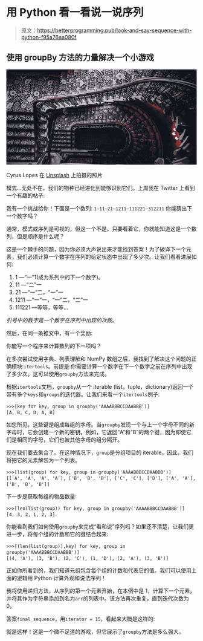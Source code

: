 # 用 Python 看一看说一说序列

> 原文：<https://betterprogramming.pub/look-and-say-sequence-with-python-f95a76aa080f>

## 使用 groupBy 方法的力量解决一个小游戏

![](img/8270a82e37c5dd06598883752308f824.png)

Cyrus Lopes 在 [Unsplash](https://unsplash.com/collections/1388266/vintage?utm_source=unsplash&utm_medium=referral&utm_content=creditCopyText) 上拍摄的照片

模式…无处不在，我们的物种已经进化到能够识别它们。上周我在 Twitter 上看到一个有趣的帖子:

我有一个挑战给你！下面是一个数列:
`1–11–21–1211–111221–312211`
你能猜出下一个数字吗？

通常，模式或序列是可视的，但这一个不是。只要看着它，你就能知道这是一个数列，但是顺序是什么呢？

这是一个棘手的问题，因为你必须大声说出来才能找到答案！为了破译下一个元素，我们必须计算一个数字在序列的给定状态中出现了多少次。让我们看看进展如何:

1.  1 —“一”1(成为系列中的下一个数字)。
2.  11 —“二”一
3.  21 —“一”二，“一”一
4.  1211 —“一”一，“一”二，“二”一
5.  111221 —等等，等等…

*引号中的数字是一个数字在序列中出现的次数。*

然后，在同一条推文中，有一个奖励:

你能写一个程序来计算数列的下一项吗？

在多次尝试使用字典、列表理解和 NumPy 数组之后，我找到了解决这个问题的正确模块:`itertools`。前提是:你需要计算一个数字在下一个数字之前在序列中出现了多少次。这可以使用`groupby`方法来完成。

根据`itertools`文档，`groupby`从一个 iterable (list，tuple，dictionary)返回一个带有多个`keys`和`groups`的迭代器。让我们来看一个`itertools`例子:

```
>>>[key for key, group in groupby('AAAABBBCCDAABBB')]
[A, B, C, D, A, B]
```

如您所见，这些键是组成每组的字母。当`groupby`发现一个与上一个字母不同的新字母时，它会创建一个新的密钥。例如，它返回“A”和“B”的两个键，因为即使它们是相同的字母，它们也被其他字母的组分隔开。

现在我们要去集合了。在这种情况下，`group`是分组项目的 iterable。因此，我们将把它的元素解包为一个列表。

```
>>>[list(group) for key, group in groupby('AAAABBBCCDAABBB')]
[['A', 'A', 'A', 'A'], ['B', 'B', 'B'], ['C', 'C'], ['D'], ['A', 'A'], ['B', 'B', 'B']]
```

下一步是获取每组的物品数量:

```
>>>[len(list(group)) for key, group in groupby('AAAABBBCCDAABBB')]
[4, 3, 2, 1, 2, 3]
```

你能看到我们如何使用`groupby`来完成“看和说”序列吗？如果还不清楚，让我们更进一步，将每个组的计数和它的键结合起来:

```
>>>[(len(list(group)),key) for key, group in groupby('AAAABBBCCDAABBB')]
[(4, 'A'), (3, 'B'), (2, 'C'), (1, 'D'), (2, 'A'), (3, 'B')]
```

正如你所看到的，我们知道元组包含每个组的计数和代表它的值。我们可以使用上面的逻辑用 Python 计算外观和说法序列！

我将使用递归方法，从序列的第一个元素开始，在本例中是 1，计算下一个元素，并将其作为字符串添加到名为`arr`的列表中。该方法再次重复，直到迭代次数为 0。

答案`final_sequence`，用`iterator = 15`，看起来大概是这样的:

就是这样！这是一个微不足道的游戏，但它展示了`groupby`方法是多么强大。